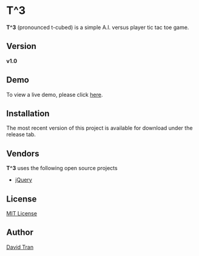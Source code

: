 # T^3 
**T^3** (pronounced t-cubed) is a simple A.I. versus player tic tac toe game.

## Version
**v1.0**

## Demo
To view a live demo, please click <a href="http://davidtranscend.com/Portfolio/t-cubed/" target="_blank">here</a>.

## Installation
The most recent version of this project is available for download under the release tab.

## Vendors
**T^3** uses the following open source projects
* <a href="https://jquery.com/" target="_blank">jQuery </a>

## License
<a href="https://github.com/davidlamt/t-cubed/blob/master/LICENSE" target="_blank">MIT License</a>

## Author
<a href="http://davidtranscend.com/" target="_blank">David Tran</a>
